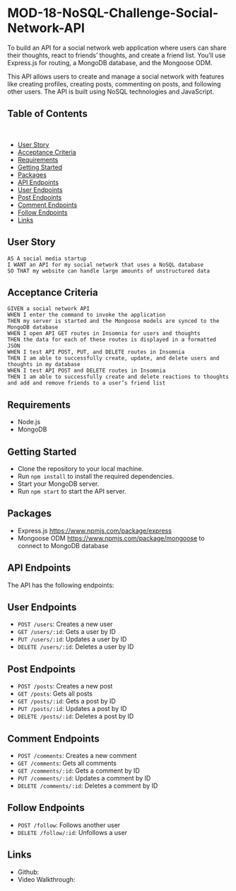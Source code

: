 # MOD-18-NoSQL-Challenge-Social-Network-API
To build an API for a social network web application where users can share their thoughts, react to friends’ thoughts, and create a friend list. You’ll use Express.js for routing, a MongoDB database, and the Mongoose ODM.

This API allows users to create and manage a social network with features like creating profiles, creating posts, commenting on posts, and following other users. The API is built using NoSQL technologies and JavaScript.

## Table of Contents
​
* [User Story](#user_story)
* [Acceptance Criteria](#acceptance_criteria)
* [Requirements](#requirements)
* [Getting Started](#getting_started)
* [Packages](#packages)
* [API Endpoints](#api_endpoints)
* [User Endpoints](#user_endpoints)
* [Post Endpoints](#post_endpoints)
* [Comment Endpoints](#comment_endpoints)
* [Follow Endpoints](#follow_endpoints)
* [Links](#links)


## User Story
```
AS A social media startup
I WANT an API for my social network that uses a NoSQL database
SO THAT my website can handle large amounts of unstructured data
```

## Acceptance Criteria
```
GIVEN a social network API
WHEN I enter the command to invoke the application
THEN my server is started and the Mongoose models are synced to the MongoDB database
WHEN I open API GET routes in Insomnia for users and thoughts
THEN the data for each of these routes is displayed in a formatted JSON
WHEN I test API POST, PUT, and DELETE routes in Insomnia
THEN I am able to successfully create, update, and delete users and thoughts in my database
WHEN I test API POST and DELETE routes in Insomnia
THEN I am able to successfully create and delete reactions to thoughts and add and remove friends to a user’s friend list
```

## Requirements
- Node.js
- MongoDB

## Getting Started

- Clone the repository to your local machine.
- Run `npm install` to install the required dependencies.
- Start your MongoDB server.
- Run `npm start` to start the API server.

## Packages

* Express.js https://www.npmjs.com/package/express
* Mongoose ODM https://www.npmjs.com/package/mongoose to connect to MongoDB database

## API Endpoints

The API has the following endpoints:

## User Endpoints

- `POST /users`: Creates a new user
- `GET /users/:id`: Gets a user by ID
- `PUT /users/:id`: Updates a user by ID
- `DELETE /users/:id`: Deletes a user by ID

## Post Endpoints

- `POST /posts`: Creates a new post
- `GET /posts`: Gets all posts
- `GET /posts/:id`: Gets a post by ID
- `PUT /posts/:id`: Updates a post by ID
- `DELETE /posts/:id`: Deletes a post by ID

## Comment Endpoints

- `POST /comments`: Creates a new comment
- `GET /comments`: Gets all comments
- `GET /comments/:id`: Gets a comment by ID
- `PUT /comments/:id`: Updates a comment by ID
- `DELETE /comments/:id`: Deletes a comment by ID

## Follow Endpoints

- `POST /follow`: Follows another user
- `DELETE /follow/:id`: Unfollows a user

## Links

- Github: 
- Video Walkthrough: 